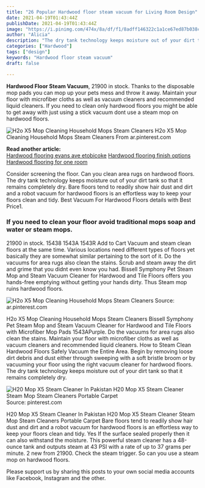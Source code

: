 ```yaml
---
title: "26 Popular Hardwood floor steam vacuum for Living Room Design"
date: 2021-04-19T01:43:44Z
publishDate: 2021-04-19T01:43:44Z
image: "https://i.pinimg.com/474x/8a/df/f1/8adff146322c1a1ce67ed87b038cb652.jpg"
author: "Alicia"
description: "The dry tank technology keeps moisture out of your dirt tank so that it remains completely dry. Need to remove sharp objects such as stone and grit before using steam as they can leave a. Hardwood floor steam vacuum"
categories: ["Hardwood"]
tags: ["design"]
keywords: "Hardwood floor steam vacuum"
draft: false

---
```

<!-- Head tag Code -->
**Hardwood Floor Steam Vacuum**, 21900 in stock. Thanks to the disposable mop pads you can mop up your pets mess and throw it away. Maintain your floor with microfiber cloths as well as vacuum cleaners and recommended liquid cleaners. If you need to clean only hardwood floors you might be able to get away with just using a stick vacuum dont use a steam mop on hardwood floors.

![H2o X5 Mop Cleaning Household Mops Steam Cleaners](https://i.pinimg.com/736x/9f/4d/dd/9f4ddd8046f4551778bddf6714414abd.jpg "H2o X5 Mop Cleaning Household Mops Steam Cleaners")
H2o X5 Mop Cleaning Household Mops Steam Cleaners From ar.pinterest.com

**Read another article:**  
[Hardwood flooring evans ave etobicoke](/hardwood-flooring-evans-ave-etobicoke/)
[Hardwood flooring finish options](/hardwood-flooring-finish-options/)
[Hardwood flooring for one room](/hardwood-flooring-for-one-room/)


Consider screening the floor. Can you clean area rugs on hardwood floors. The dry tank technology keeps moisture out of your dirt tank so that it remains completely dry. Bare floors tend to readily show hair dust and dirt and a robot vacuum for hardwood floors is an effortless way to keep your floors clean and tidy. Best Vacuum For Hardwood Floors details with Best Price1.

### If you need to clean your floor avoid traditional mops soap and water or steam mops.

21900 in stock. 15438 1543A 1543R Add to Cart Vacuum and steam clean floors at the same time. Various locations need different types of floors yet basically they are somewhat similar pertaining to the sort of it. Do the vacuums for area rugs also clean the stains. Scrub and steam away the dirt and grime that you didnt even know you had. Bissell Symphony Pet Steam Mop and Steam Vacuum Cleaner for Hardwood and Tile Floors offers you hands-free emptying without getting your hands dirty. Thus Steam mop ruins hardwood floors.


![H2o X5 Mop Cleaning Household Mops Steam Cleaners](https://i.pinimg.com/736x/9f/4d/dd/9f4ddd8046f4551778bddf6714414abd.jpg "H2o X5 Mop Cleaning Household Mops Steam Cleaners")
Source: ar.pinterest.com

H2o X5 Mop Cleaning Household Mops Steam Cleaners Bissell Symphony Pet Steam Mop and Steam Vacuum Cleaner for Hardwood and Tile Floors with Microfiber Mop Pads 1543APurple. Do the vacuums for area rugs also clean the stains. Maintain your floor with microfiber cloths as well as vacuum cleaners and recommended liquid cleaners. How to Steam Clean Hardwood Floors Safely Vacuum the Entire Area. Begin by removing loose dirt debris and dust either through sweeping with a soft bristle broom or by vacuuming your floor using the right vacuum cleaner for hardwood floors. The dry tank technology keeps moisture out of your dirt tank so that it remains completely dry.

![H20 Mop X5 Steam Cleaner In Pakistan H20 Mop X5 Steam Cleaner Steam Mop Steam Cleaners Portable Carpet](https://i.pinimg.com/474x/8a/df/f1/8adff146322c1a1ce67ed87b038cb652.jpg "H20 Mop X5 Steam Cleaner In Pakistan H20 Mop X5 Steam Cleaner Steam Mop Steam Cleaners Portable Carpet")
Source: pinterest.com

H20 Mop X5 Steam Cleaner In Pakistan H20 Mop X5 Steam Cleaner Steam Mop Steam Cleaners Portable Carpet Bare floors tend to readily show hair dust and dirt and a robot vacuum for hardwood floors is an effortless way to keep your floors clean and tidy. Yes If the surface sealed properly then it can also withstand the moisture. This powerful steam cleaner has a 48-ounce tank and outputs steam at 43 PSI with a rate of up to 37 grams per minute. 2 new from 21900. Check the steam trigger. So can you use a steam mop on hardwood floors.

Please support us by sharing this posts to your own social media accounts like Facebook, Instagram and the other.

